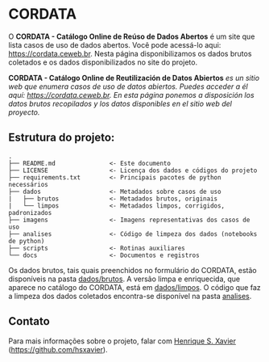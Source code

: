 # CORDATA

O **CORDATA - Catálogo Online de Reúso de Dados Abertos** é um site que lista casos de uso de dados abertos. Você pode acessá-lo aqui:
<https://cordata.ceweb.br>. Nesta página disponibilizamos os dados brutos coletados e os dados disponibilizados no site do projeto.

**CORDATA - Catálogo Online de Reutilización de Datos Abiertos** _es un sitio web que enumera casos de uso de datos abiertos. Puedes acceder a él aquí:
<https://cordata.ceweb.br>. En esta página ponemos a disposición los datos brutos recopilados y los datos disponibles en el sitio web del proyecto._

## Estrutura do projeto:

    .
    ├── README.md               <- Este documento
    ├── LICENSE                 <- Licença dos dados e códigos do projeto
    ├── requirements.txt        <- Principais pacotes de python necessários
    ├── dados                   <- Metadados sobre casos de uso 
    |   ├── brutos              <- Metadados brutos, originais
    |   └── limpos              <- Metadados limpos, corrigidos, padronizados
	├── imagens                 <- Imagens representativas dos casos de uso
    ├── analises                <- Código de limpeza dos dados (notebooks de python)
    ├── scripts                 <- Rotinas auxiliares
    └── docs                    <- Documentos e registros

Os dados brutos, tais quais preenchidos no formulário do CORDATA, estão disponíveis na pasta [dados/brutos](dados/brutos). 
A versão limpa e enriquecida, que aparece no catálogo do CORDATA, está em [dados/limpos](dados/limpos).
O código que faz a limpeza dos dados coletados encontra-se disponível na pasta [analises](analises).

## Contato

Para mais informações sobre o projeto, falar com [Henrique S. Xavier](http://henriquexavier.net) (<https://github.com/hsxavier>).

